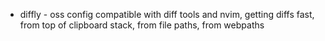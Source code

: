 
- diffly - oss config compatible with diff tools and nvim, getting diffs fast, from top of clipboard stack, from file paths, from webpaths
